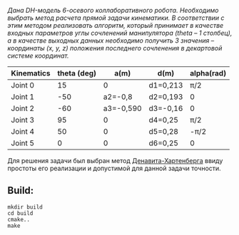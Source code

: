 *Дана DH-модель 6-осевого коллаборативного робота. Необходимо выбрать метод расчета прямой задачи кинематики. 
В соответствии с этим методом реализовать алгоритм, который принимает в качестве входных параметров углы сочленений
манипулятора (theta – 1 столбец), а в качестве выходных данных необходимо получить 3 значения – координаты (x, y, z)
положения последнего сочленения в декартовой системе координат.*

Kinematics |	theta (deg) |	     a(m)     |     d(m)      |	   alpha(rad)
-----------|--------------|---------------|---------------|--------------
Joint 0    |	   15       |      	0       |  	d1=0,213	  |      π/2  
Joint 1	   |    -50       |  	a2=-0,8     |  	d2=0,193    |     	0
Joint 2	   |    -60       | 	a3=-0,590	  |   d3=-0,16    |	      0
Joint 3	   |     95	      |       0	      |   d4=0,25     |     	π/2
Joint 4	   |     50       |     	0       |  	d5=0,28	    |      -π/2
Joint 5	   |     0	      |       0       |  	d6=0,25     |     	0


Для решения задачи был выбран метод [Денавита-Хартенберга](https://en.wikipedia.org/wiki/Forward_kinematics) ввиду простоты его реализации и допустимой для данной задачи точности.

## Build:
```
mkdir build
cd build
cmake..
make
```
